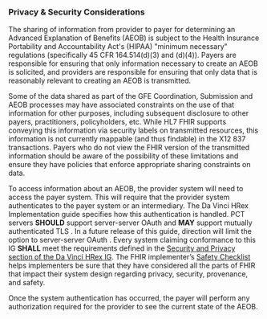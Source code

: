 ### Privacy & Security Considerations
The sharing of information from provider to payer for determining an Advanced Explanation of Benefits (AEOB) is subject to the Health Insurance Portability and Accountability Act's (HIPAA) "minimum necessary" regulations (specifically 45 CFR 164.514(d)(3) and (d)(4)). Payers are responsible for ensuring that only information necessary to create an AEOB is solicited, and providers are responsible for ensuring that only data that is reasonably relevant to creating an AEOB is transmitted.

Some of the data shared as part of the GFE Coordination, Submission and AEOB processes may have associated constraints on the use of that information for other purposes, including subsequent disclosure to other payers, practitioners, policyholders, etc. While HL7 FHIR supports conveying this information via security labels on transmitted resources, this information is not currently mappable (and thus findable) in the X12 837 transactions. Payers who do not view the FHIR version of the transmitted information should be aware of the possibility of these limitations and ensure they have policies that enforce appropriate sharing constraints on data.

To access information about an AEOB, the provider system will need to access the payer system. This will require that the provider system authenticates to the payer system or an intermediary. The Da Vinci HRex Implementation guide specifies how this authentication is handled. PCT servers **SHOULD** support server-server OAuth and **MAY** support mutually authenticated TLS . In a future release of this guide, direction will limit the option to server-server OAuth . Every system claiming conformance to this IG **SHALL** meet the requirements defined in the [Security and Privacy section of the Da Vinci HRex IG]({{site.data.fhir.ver.hrex}}/security.html). The FHIR implementer’s [Safety Checklist]({{site.data.fhir.path}}safety.html) helps implementers be sure that they have considered all the parts of FHIR that impact their system design regarding privacy, security, provenance, and safety.

Once the system authentication has occurred, the payer will perform any authorization required for the provider to see the current state of the AEOB.
